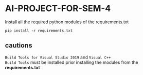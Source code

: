 # AI-PROJECT-FOR-SEM-4

Install all the required python modules of the requirements.txt

<code>pip install -r requirements.txt</code>

## cautions

<code>Build Tools for Visual Studio 2019</code> and <code>Visual C++ Build Tools</code> must be installed prior installing the modules from the <b>requirements.txt</b>

